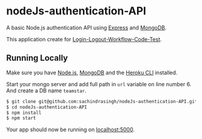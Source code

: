 # nodeJs-authentication-API

A basic Node.js authentication API using [Express](http://expressjs.com/) and [MongoDB](https://www.mongodb.com/).

This application create for [Login-Logout-Workflow-Code-Test](https://github.com/sachindrasingh/Login-Logout-Workflow-Code-Test).

## Running Locally

Make sure you have [Node.js](http://nodejs.org/), [MongoDB](https://www.mongodb.com/) and the [Heroku CLI](https://cli.heroku.com/) installed.

Start your mongo server and add full path in `url` variable on line number 6. And create a DB name `teamstar`.

```sh
$ git clone git@github.com:sachindrasingh/nodeJs-authentication-API.git # or clone your own fork
$ cd nodeJs-authentication-API
$ npm install
$ npm start
```

Your app should now be running on [localhost:5000](http://localhost:5000/).


